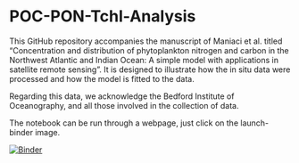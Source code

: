 # POC-PON-Tchl-Analysis

This GitHub repository accompanies the manuscript of Maniaci et al. titled “Concentration and distribution of phytoplankton nitrogen and carbon in the Northwest Atlantic and Indian Ocean: A simple model with applications in satellite remote sensing”. It is designed to illustrate how the in situ data were processed and how the model is fitted to the data.

Regarding this data, we acknowledge the Bedford Institute of Oceanography, and all those involved in the collection of data.

The notebook can be run through a webpage, just click on the launch-binder image.

[![Binder](https://mybinder.org/badge_logo.svg)](https://mybinder.org/v2/gh/rjbrewin/POC-PON-Tchl-Analysis/HEAD)
